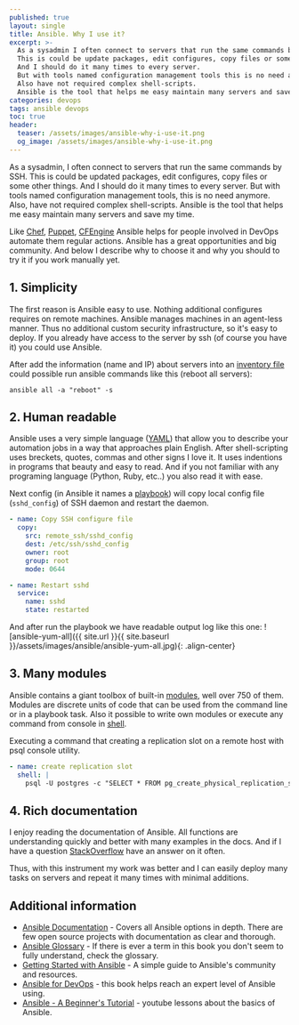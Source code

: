 ```yaml
---
published: true
layout: single
title: Ansible. Why I use it?
excerpt: >-
  As a sysadmin I often connect to servers that run the same commands by SSH.
  This is could be update packages, edit configures, copy files or some other things.
  And I should do it many times to every server.
  But with tools named configuration management tools this is no need any more.
  Also have not required complex shell-scripts.
  Ansible is the tool that helps me easy maintain many servers and save my time.
categories: devops
tags: ansible devops
toc: true
header:
  teaser: /assets/images/ansible-why-i-use-it.png
  og_image: /assets/images/ansible-why-i-use-it.png
---
```


As a sysadmin, I often connect to servers that run the same commands by SSH.
This is could be updated packages, edit configures, copy files or some other things.
And I should do it many times to every server.
But with tools named configuration management tools, this is no need anymore.
Also, have not required complex shell-scripts.
Ansible is the tool that helps me easy maintain many servers and save my time.

Like [Chef][chef], [Puppet][puppet], [CFEngine][cfe] Ansible helps for people involved in DevOps automate them regular actions. Ansible has a great opportunities and big community.
And below I describe why to choose it and why you should to try it if you work manually yet.

## 1. Simplicity

The first reason is Ansible easy to use. Nothing additional configures requires on remote machines. Ansible manages machines in an agent-less manner. Thus no additional custom security infrastructure, so it's easy to deploy. If you already have access to the server by ssh (of course you have it) you could use Ansible.

After add the information (name and IP) about servers into an [inventory file][inventory] could possible run ansible commands like this (reboot all servers):
```
ansible all -a "reboot" -s
```

## 2. Human readable

Ansible uses a very simple language ([YAML][yaml]) that allow you to describe your automation jobs in a way that approaches plain English. After shell-scripting uses breckets, quotes, commas and other signs I love it. It uses indentions in programs that beauty and easy to read.
And if you not familiar with any programing language (Python, Ruby, etc..) you also read it with ease.

Next config (in Ansible it names a [playbook][playbook]) will copy local config file (`sshd_config`) of SSH daemon and restart the daemon.

```yaml
- name: Copy SSH configure file
  copy:
    src: remote_ssh/sshd_config
    dest: /etc/ssh/sshd_config
    owner: root
    group: root
    mode: 0644

- name: Restart sshd
  service:
    name: sshd
    state: restarted
```

And after run the playbook we have readable output log like this one:
![ansible-yum-all]({{ site.url }}{{ site.baseurl }}/assets/images/ansible/ansible-yum-all.jpg){: .align-center}

## 3. Many modules

Ansible contains a giant toolbox of built-in [modules][modules], well over 750 of them.
Modules are discrete units of code that can be used from the command line or in a playbook task.
Also it possible to write own modules or execute any command from console in [shell][shell].

Executing a command that creating a replication slot on a remote host with psql console utility.

```yaml
- name: create replication slot
  shell: |
    psql -U postgres -c "SELECT * FROM pg_create_physical_replication_slot('{{ replica_host }}');"
```

## 4. Rich documentation

I enjoy reading the documentation of Ansible.
All functions are understanding quickly and better with many examples in the docs.
And if I have a question [StackOverflow][stackoverflow] have an answer on it often.


Thus, with this instrument my work was better and I can easily deploy many tasks on servers and repeat it many times with minimal additions.

## Additional information

* [Ansible Documentation][docs] - Covers all Ansible options in depth. There are few open source projects with documentation as clear and thorough.
* [Ansible Glossary][glossary] - If there is ever a term in this book you don't seem to fully understand, check the glossary.
* [Getting Started with Ansible][getting-started] - A simple guide to Ansible's community and resources.
* [Ansible for DevOps][book] - this book helps reach an expert level of Ansible using.
* [Ansible - A Beginner's Tutorial][bens-lessons] - youtube lessons about the basics of Ansible.

[bens-lessons]: https://www.youtube.com/playlist?list=PLFiccIuLB0OiWh7cbryhCaGPoqjQ62NpU
[inventory]: https://docs.ansible.com/ansible/latest/reference_appendices/glossary.html#term-inventory
[modules]: https://docs.ansible.com/ansible/latest/modules/modules_by_category.html
[playbook]: https://docs.ansible.com/ansible/latest/reference_appendices/glossary.html#term-playbooks
[getting-started]: https://docs.ansible.com/ansible/latest/user_guide/intro_getting_started.html
[docs]: https://docs.ansible.com/
[glossary]: https://docs.ansible.com/ansible/latest/reference_appendices/glossary.html
[cfe]: http://cfengine.com/
[puppet]: http://puppetlabs.com/
[chef]: http://www.getchef.com/chef/
[shell]: https://docs.ansible.com/ansible/2.5/modules/shell_module.html#shell-module
[stackoverflow]: https://stackoverflow.com/questions/tagged/ansible
[yaml]: https://wikipedia.org/wiki/YAML
[book]: https://leanpub.com/ansible-for-devops
